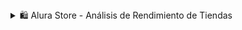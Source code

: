 <details>
<summary> 🛍️ Alura Store - Análisis de Rendimiento de Tiendas</summary>
Este proyecto tiene como objetivo analizar el rendimiento de **cuatro tiendas** con el fin de ayudar al Sr. Juan a tomar una decisión estratégica: **vender la tienda con menor desempeño** para invertir en un nuevo negocio.

## 📌 Propósito del Análisis

A través de un estudio de datos de ventas, productos y clientes, este análisis busca identificar:

1. 📊 La **facturación total** de cada tienda.
2. 🏷️ Las **categorías más populares** en cada tienda.
3. ⭐ El **promedio de evaluación** de los clientes por tienda.
4. 📦 Los **productos más y menos vendidos** por tienda.
5. 🚚 El **costo promedio de envío** de cada tienda a sus clientes.

Con esta información, será posible tomar una decisión fundamentada sobre qué tienda vender.

## 📁 Estructura del Proyecto

```bash
AluraLatamCourse
    AluraStore/
    ├── AluraStoreLatam.ipynb              # Cuaderno con el análisis de datos
    ├── base-de-datos-challenge1-latam/    # Archivos CSV con la data de las 4 tiendas
    ├── venv/                              # Entorno virtual de Python (no se sube al repo)
    ├── .gitignore                         # Archivo que define qué ignorar en Git
README.md                          # Documentación del proyecto
```

## 📈 Ejemplos de Gráficos e Insights

- Gráfico de barras mostrando la facturación total por tienda.
- Gráfico circular con la proporción de ventas por categoría.
- Tabla con el promedio de evaluación por cliente agrupado por tienda.
- Ranking de productos más vendidos por tienda.

## ▶️ Cómo ejecutar el análisis (CON UBUNTU/DEBIAN)

1. Clona este repositorio:
   ```bash
   git clone https://github.com/seiler18/AluraStoreJS.git
   cd alura-store

2. Instala el paquete para crear entornos virtuales (si no lo tienes)
    ```bash
    sudo apt install python3.12-venv

3. (Opcional pero recomendado) Crea un entorno virtual:
    ```bash
    python3 -m venv venv
    source venv/bin/activate

4. Asegúrate de tener las librerías necesarias instaladas: 
    ```bash
    pip install pandas matplotlib seaborn ipykernel jupyter


# 📈 Informe Final de Análisis de Tiendas - Alura Store

## 🧭 Introducción

El objetivo de este análisis fue determinar cuál de las cuatro tiendas disponibles representa la mejor opción para que el Sr. Juan comercialice sus productos. Para esto, se realizaron estudios detallados de distintos factores clave: facturación total, categorías de productos más vendidos, calificación promedio de los clientes, productos más y menos vendidos, y el costo promedio de envío. A través de gráficos y análisis numéricos, se obtuvo una visión completa del desempeño de cada tienda.

---

## 📊 Desarrollo del Análisis

### 💰 Ingresos Totales

Los ingresos totales por tienda fueron los siguientes:

- **Tienda 1**: $1.150.880.400 CLP
- **Tienda 2**: $1.116.343.500 CLP
- **Tienda 3**: $1.098.019.600 CLP
- **Tienda 4**: $1.038.375.700 CLP

🔍 *Conclusión:* La **Tienda 1** lidera en facturación, con más de $1.150 millones de pesos, seguida por la Tienda 2.

---

### 🛒 Categorías Más Populares

Se analizaron las cinco categorías más vendidas por tienda:

- **Tienda 1**:
  - Muebles (465)
  - Electrónicos (448)
  - Juguetes (324)
  - Electrodomésticos (312)
  - Deportes y diversión (284)

- **Tienda 2**:
  - Muebles (442)
  - Electrónicos (422)
  - Juguetes (313)
  - Electrodomésticos (305)
  - Deportes y diversión (275)

- **Tienda 3**:
  - Muebles (499)
  - Electrónicos (451)
  - Juguetes (315)
  - Electrodomésticos (278)
  - Deportes y diversión (277)

- **Tienda 4**:
  - Muebles (480)
  - Electrónicos (451)
  - Juguetes (338)
  - Deportes y diversión (277)
  - Electrodomésticos (254)

🔍 *Conclusión:* Las categorías más fuertes en todas las tiendas son **Muebles** y **Electrónicos**, siendo **Tienda 3** la que más vendió en Muebles, y **Tienda 1** la más balanceada.

---

### ⭐ Calificación Promedio

Promedio de calificaciones dadas por los clientes:

- **Tienda 1**: 3.98
- **Tienda 2**: 4.04
- **Tienda 3**: 4.05
- **Tienda 4**: 4.00

🔍 *Conclusión:* **Tienda 3** obtiene la mejor calificación promedio por parte de los clientes, seguida muy de cerca por la Tienda 2.

---

### 🏆 Productos Más y Menos Vendidos

Resumen de los productos más populares y los menos vendidos:

- **Tienda 1**: 
  - 🔼 *Más vendido*: Microondas (60 ventas)
  - 🔽 *Menos vendido*: Auriculares con micrófono (33 ventas)

- **Tienda 2**:
  - 🔼 *Más vendido*: Iniciando en programación (65 ventas)
  - 🔽 *Menos vendido*: Juego de mesa (32 ventas)

- **Tienda 3**:
  - 🔼 *Más vendido*: Kit de bancas (57 ventas)
  - 🔽 *Menos vendido*: Bloques de construcción (35 ventas)

- **Tienda 4**:
  - 🔼 *Más vendido*: Cama box (62 ventas)
  - 🔽 *Menos vendido*: Guitarra eléctrica (33 ventas)

🔍 *Conclusión:* Todas las tiendas muestran buena rotación en productos de gran demanda, con diferencias mínimas entre sus top de ventas.

---

### 🚚 Costo Promedio de Envío

Costo de envío promedio por tienda:

- **Tienda 1**: $26.019 CLP
- **Tienda 2**: $25.216 CLP
- **Tienda 3**: $24.806 CLP
- **Tienda 4**: $23.459 CLP

🔍 *Conclusión:* La **Tienda 4** tiene el menor costo de envío promedio, lo cual puede representar un atractivo adicional para los clientes.

---

## ✅ Conclusión y Recomendación

Luego de considerar todos los factores analizados, se concluye que la mejor opción para el Sr. Juan es **la Tienda 1**. Esta tienda destaca por:

- Tener **la facturación más alta**, superando los $1.150 millones de CLP.
- Mantener un **balance sólido entre todas las categorías de productos**.
- Presentar un **alto volumen de ventas en múltiples productos populares**.
- Obtener una **muy buena calificación promedio de clientes (3.98)**, aunque no la más alta.
- Aunque su costo de envío es el más alto, este no parece afectar negativamente el volumen de ventas.

**Recomendación Final:**  
✅ El Sr. Juan debería vender sus productos en **Tienda 1**, ya que esta demuestra un rendimiento comercial robusto, liderazgo en ingresos y gran demanda de productos, lo que representa la mayor oportunidad de éxito para sus ventas.

---
</details>